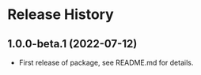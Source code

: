 # Release History

## 1.0.0-beta.1 (2022-07-12)

- First release of package, see README.md for details.